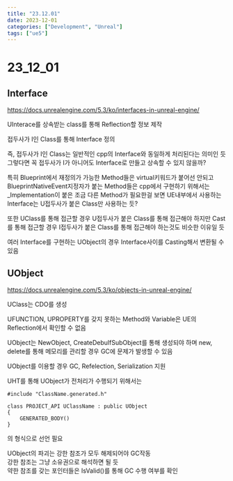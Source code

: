 ```yaml
---
title: "23.12.01"
date: 2023-12-01
categories: ["Development", "Unreal"]
tags: ["ue5"]
---
```

# 23_12_01
## Interface

https://docs.unrealengine.com/5.3/ko/interfaces-in-unreal-engine/

UInterace를 상속받는 class를 통해 Reflection할 정보 제작

접두사가 I인 Class를 통해 Interface 정의

즉, 접두사가 I인 Class는 일반적인 cpp의 Interface와 동일하게 처리된다는 의미인 듯
그렇다면 꼭 접두사가 I가 아니어도 Interface로 만들고 상속할 수 있지 않을까?

특히 Blueprint에서 재정의가 가능한 Method들은 virtual키워드가 붙어선 안되고 BlueprintNativeEvent지정자가 붙는 Method들은 cpp에서 구현하기 위해서는 _Implementation이 붙은 조금 다른 Method가 필요한걸 보면 UE내부에서 사용하는 Interface는 U접두사가 붙은 Class만 사용하는 듯?

또한 UClass를 통해 접근할 경우 U접두사가 붙은 Class를 통해 접근해야 하지만 Cast를 통해 접근할 경우 I접두사가 붙은 Class를 통해 접근해야 하는것도 비슷한 이유일 듯

여러 Interface를 구현하는 UObject의 경우 Interface사이를 Casting해서 변환될 수 있음

## UObject

https://docs.unrealengine.com/5.3/ko/objects-in-unreal-engine/

UClass는 CDO를 생성

UFUNCTION, UPROPERTY를 갖지 못하는 Method와 Variable은 UE의 Reflection에서 확인할 수 없음

UObject는 NewObject, CreateDebulfSubObject를 통해 생성되야 하며 new, delete를 통해 메모리를 관리할 경우 GC에 문제가 발생할 수 있음

UObject를 이용할 경우 GC, Refelection, Serialization 지원

UHT를 통해 UObject가 전처리가 수행되기 위해서는 

```
#include "ClassName.generated.h"

class PROJECT_API UClassName : public UObject
{
    GENERATED_BODY()
}
```

의 형식으로 선언 필요

UObject의 파괴는 강한 참조가 모두 해제되어야 GC작동<br>
강한 참조는 그냥 소유권으로 해석하면 될 듯<br>
약한 참조를 갖는 포인터들은 IsValid()를 통해 GC 수행 여부를 확인<br>